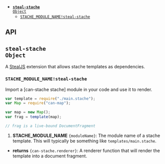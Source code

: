 
- <code>[__steal-stache__ Object](#steal-stache-object)</code>
  - <code>[STACHE_MODULE_NAME!steal-stache](#stache_module_namesteal-stache)</code>

## API


## <code>__steal-stache__ Object</code>

A [StealJS](http://stealjs.com) extension that allows stache templates as dependencies.


### <code>STACHE_MODULE_NAME!steal-stache</code>


Import a [can-stache stache] module in your code and use it to render.

```js
var template = require("./main.stache");
var Map = require("can-map");

var map = new Map();
var frag = template(map);

// frag is a live-bound DocumentFragment
```


1. __STACHE_MODULE_NAME__ <code>{moduleName}</code>:
  The module name of a stache template. This
  will typically be something like `templates/main.stache`.
  

- __returns__ <code>{can-stache.renderer}</code>:
  A renderer function that will render the template into a document fragment.
  
